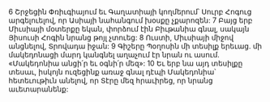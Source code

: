 6 Շրջեցին Փռիւգիայում եւ Գաղատիայի կողմերում՝ Սուրբ Հոգուց արգելուելով, որ Ասիայի նահանգում խօսքը չքարոզեն: 7 Բայց երբ Միւսիայի մօտերքը եկան, փորձում էին Բիւթանիա գնալ, սակայն Յիսուսի Հոգին նրանց թոյլ չտուեց: 8 Ուստի, Միւսիայի միջով անցնելով, Տրովադա իջան: 9 Գիշերը Պօղոսին մի տեսիլք երեւաց. մի մակեդոնացի մարդ կանգնել աղաչում էր նրան ու ասում. «Մակեդոնիա անցի՛ր եւ օգնի՛ր մեզ»: 10 Եւ երբ նա այդ տեսիլքը տեսաւ, իսկոյն ուզեցինք առաջ գնալ դէպի Մակեդոնիա՝ հետեւութիւն անելով, որ Տէրը մեզ հրաւիրեց, որ նրանց աւետարանենք:

